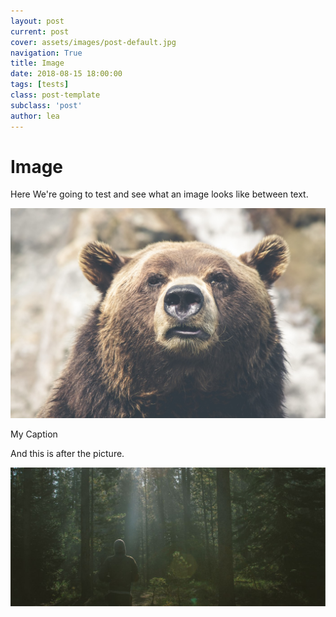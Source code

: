 ```yaml
---
layout: post
current: post
cover: assets/images/post-default.jpg
navigation: True
title: Image
date: 2018-08-15 18:00:00
tags: [tests]
class: post-template
subclass: 'post'
author: lea
---
```


# Image

Here We're going to test and see what an image looks like between text.

<div class="post-image-div">
    <a href="/assets/images/bear.jpg"><img src="/assets/images/bear.jpg" alt="BEAR"></a>
    <p>My Caption</p>
</div>

And this is after the picture.

![Alt text](/assets/images/speeches.jpg)